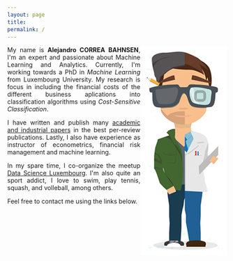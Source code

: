 ```yaml
---
layout: page
title: 
permalink: /
---
```


<div align="justify">
<img style="float: right; border:10px solid white" src="/images/modern-marketing-post.png">
My name is <b>Alejandro CORREA BAHNSEN</b>, I'm an expert and passionate about Machine Learning and Analytics. 
Currently, I'm working towards a PhD in <i>Machine Learning</i> from Luxembourg University. My research is focus in including the financial costs of the different business aplications into classification algorithms using <i>Cost-Sensitive Classification</i>.</div>
<p></p>
<div align="justify">
I have written and publish many <a href='/publications'>academic and industrial papers</a> in the best per-review publications. Lastly, I also have experience as instructor of econometrics, financial risk management and machine learning.
</div>
<p></p>
<div align="justify">
In my spare time, I co-organize the meetup <a href='http://www.meetup.com/LuxRgroup'>Data Science Luxembourg</a>. I'm also quite an sport addict, I love to swim, play tennis, squash, and volleball, among others.
</div>
<p></p>
Feel free to contact me using the links below.
